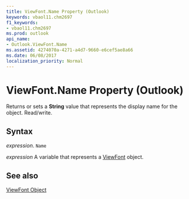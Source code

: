 ```yaml
---
title: ViewFont.Name Property (Outlook)
keywords: vbaol11.chm2697
f1_keywords:
- vbaol11.chm2697
ms.prod: outlook
api_name:
- Outlook.ViewFont.Name
ms.assetid: 4274070a-4271-a4d7-9660-e6cef5ae8a66
ms.date: 06/08/2017
localization_priority: Normal
---
```



# ViewFont.Name Property (Outlook)

Returns or sets a  **String** value that represents the display name for the object. Read/write.


## Syntax

 _expression_. `Name`

_expression_ A variable that represents a [ViewFont](./Outlook.ViewFont.md) object.


## See also


[ViewFont Object](Outlook.ViewFont.md)

